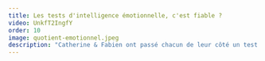 ```yaml
---
title: Les tests d'intelligence émotionnelle, c'est fiable ?
video: UnkfT2IngfY
order: 10
image: quotient-emotionnel.jpeg
description: "Catherine & Fabien ont passé chacun de leur côté un test de quotient émotionnel. Voici leurs impressions, comment ils l'ont vécu et finalement est-ce une bonne idée de tenter l'expérience ?"
---
```

